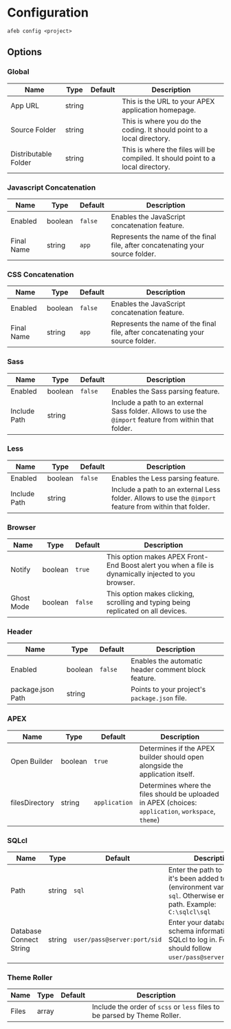 # Configuration
```
afeb config <project>
```

## Options

### Global

Name | Type | Default | Description
--- | --- | --- | ---
App URL | string | | This is the URL to your APEX application homepage.
Source Folder | string | | This is where you do the coding. It should point to a local directory.
Distributable Folder | string | | This is where the files will be compiled. It should point to a local directory.


### Javascript Concatenation

Name | Type | Default | Description
--- | --- | --- | ---
Enabled | boolean | `false` | Enables the JavaScript concatenation feature.
Final Name | string | `app` | Represents the name of the final file, after concatenating your source folder.

### CSS Concatenation

Name | Type | Default | Description
--- | --- | --- | ---
Enabled | boolean | `false` | Enables the JavaScript concatenation feature.
Final Name | string | `app` | Represents the name of the final file, after concatenating your source folder.

### Sass

Name | Type | Default | Description
--- | --- | --- | ---
Enabled | boolean | `false` | Enables the Sass parsing feature.
Include Path | string | | Include a path to an external Sass folder. Allows to use the `@import` feature from within that folder.

### Less

Name | Type | Default | Description
--- | --- | --- | ---
Enabled | boolean | `false` | Enables the Less parsing feature.
Include Path | string | | Include a path to an external Less folder. Allows to use the `@import` feature from within that folder.

### Browser

Name | Type | Default | Description
--- | --- | --- | ---
Notify | boolean | `true` | This option makes APEX Front-End Boost alert you when a file is dynamically injected to you browser.
Ghost Mode | boolean | `false` | This option makes clicking, scrolling and typing being replicated on all devices.

### Header

Name | Type | Default | Description
--- | --- | --- | ---
Enabled | boolean | `false` | Enables the automatic header comment block feature.
package.json Path | string | | Points to your project's `package.json` file.

### APEX

Name | Type | Default | Description
--- | --- | --- | ---
Open Builder | boolean | `true` | Determines if the APEX builder should open alongside the application itself.
filesDirectory | string | `application` | Determines where the files should be uploaded in APEX (choices: `application`, `workspace`, `theme`)

### SQLcl

Name | Type | Default | Description
--- | --- | --- | ---
Path | string | `sql` | Enter the path to SQLcl. If it's been added to PATH (environment variable), it is `sql`. Otherwise enter a full path. Example: `C:\sqlcl\sql`
Database Connect String | string | `user/pass@server:port/sid` | Enter your database schema information for SQLcl to log in. Format should follow `user/pass@server:port/sid`.

### Theme Roller

Name | Type | Default | Description
--- | --- | --- | ---
Files | array | | Include the order of `scss` or `less` files to be parsed by Theme Roller.
